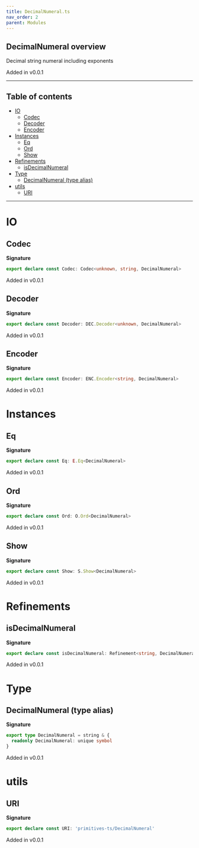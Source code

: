 ```yaml
---
title: DecimalNumeral.ts
nav_order: 2
parent: Modules
---
```


## DecimalNumeral overview

Decimal string numeral including exponents

Added in v0.0.1

---

<h2 class="text-delta">Table of contents</h2>

- [IO](#io)
  - [Codec](#codec)
  - [Decoder](#decoder)
  - [Encoder](#encoder)
- [Instances](#instances)
  - [Eq](#eq)
  - [Ord](#ord)
  - [Show](#show)
- [Refinements](#refinements)
  - [isDecimalNumeral](#isdecimalnumeral)
- [Type](#type)
  - [DecimalNumeral (type alias)](#decimalnumeral-type-alias)
- [utils](#utils)
  - [URI](#uri)

---

# IO

## Codec

**Signature**

```ts
export declare const Codec: Codec<unknown, string, DecimalNumeral>
```

Added in v0.0.1

## Decoder

**Signature**

```ts
export declare const Decoder: DEC.Decoder<unknown, DecimalNumeral>
```

Added in v0.0.1

## Encoder

**Signature**

```ts
export declare const Encoder: ENC.Encoder<string, DecimalNumeral>
```

Added in v0.0.1

# Instances

## Eq

**Signature**

```ts
export declare const Eq: E.Eq<DecimalNumeral>
```

Added in v0.0.1

## Ord

**Signature**

```ts
export declare const Ord: O.Ord<DecimalNumeral>
```

Added in v0.0.1

## Show

**Signature**

```ts
export declare const Show: S.Show<DecimalNumeral>
```

Added in v0.0.1

# Refinements

## isDecimalNumeral

**Signature**

```ts
export declare const isDecimalNumeral: Refinement<string, DecimalNumeral>
```

Added in v0.0.1

# Type

## DecimalNumeral (type alias)

**Signature**

```ts
export type DecimalNumeral = string & {
  readonly DecimalNumeral: unique symbol
}
```

Added in v0.0.1

# utils

## URI

**Signature**

```ts
export declare const URI: 'primitives-ts/DecimalNumeral'
```

Added in v0.0.1
